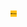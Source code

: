<figure>
<img
    src="logo/medium-logo.png"
    alt="Medium"
    title="Medium"
    style="display: inline-block; margin: 0 auto; max-width: 10px">
</figure>

